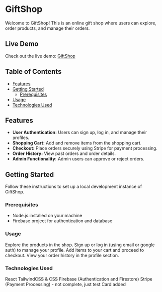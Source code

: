 # GiftShop

Welcome to GiftShop! This is an online gift shop where users can explore, order products, and manage their orders.

## Live Demo

Check out the live demo: [GiftShop](https://gift-shop-ten.vercel.app/)

## Table of Contents

- [Features](#features)
- [Getting Started](#getting-started)
  - [Prerequisites](#prerequisites)
- [Usage](#usage)
- [Technologies Used](#technologies-used)

## Features

- **User Authentication:** Users can sign up, log in, and manage their profiles.
- **Shopping Cart:** Add and remove items from the shopping cart.
- **Checkout:** Place orders securely using Stripe for payment processing.
- **Order History:** View past orders and order details.
- **Admin Functionality:** Admin users can approve or reject orders.

## Getting Started

Follow these instructions to set up a local development instance of GiftShop.

### Prerequisites

- Node.js installed on your machine
- Firebase project for authentication and database

### Usage
Explore the products in the shop.
Sign up or log in (using email or google auth) to manage your profile.
Add items to your cart and proceed to checkout.
View your order history in the profile section.

### Technologies Used
React
TailwindCSS & CSS
Firebase (Authentication and Firestore)
Stripe (Payment Processing) - not complete, just test Card added

